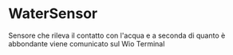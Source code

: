 # WaterSensor
Sensore che rileva il contatto con l'acqua e a seconda di quanto è abbondante viene comunicato sul Wio Terminal
